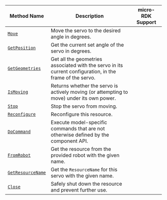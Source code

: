 <!-- prettier-ignore -->
| Method Name | Description | micro-RDK Support |
| ----------- | ----------- | ----------------- |
| [`Move`](/components/servo/#move) | Move the servo to the desired angle in degrees. | <p class="center-text"><i class="fas fa-check" title="yes"></i></p> |
| [`GetPosition`](/components/servo/#getposition) | Get the current set angle of the servo in degrees. | <p class="center-text"><i class="fas fa-check" title="yes"></i></p> |
| [`GetGeometries`](/components/servo/#getgeometries) | Get all the geometries associated with the servo in its current configuration, in the frame of the servo. | <p class="center-text"><i class="fas fa-times" title="no"></i></p> |
| [`IsMoving`](/components/servo/#ismoving) | Returns whether the servo is actively moving (or attempting to move) under its own power. | <p class="center-text"><i class="fas fa-times" title="no"></i></p> |
| [`Stop`](/components/servo/#stop) | Stop the servo from moving. | <p class="center-text"><i class="fas fa-check" title="yes"></i></p> |
| [`Reconfigure`](/components/servo/#reconfigure) | Reconfigure this resource. | <p class="center-text"><i class="fas fa-times" title="no"></i></p> |
| [`DoCommand`](/components/servo/#docommand) | Execute model-specific commands that are not otherwise defined by the component API. | <p class="center-text"><i class="fas fa-check" title="yes"></i></p> |
| [`FromRobot`](/components/servo/#fromrobot) | Get the resource from the provided robot with the given name. | <p class="center-text"><i class="fas fa-times" title="no"></i></p> |
| [`GetResourceName`](/components/servo/#getresourcename) | Get the `ResourceName` for this servo with the given name. | <p class="center-text"><i class="fas fa-times" title="no"></i></p> |
| [`Close`](/components/servo/#close) | Safely shut down the resource and prevent further use. | <p class="center-text"><i class="fas fa-times" title="no"></i></p> |
